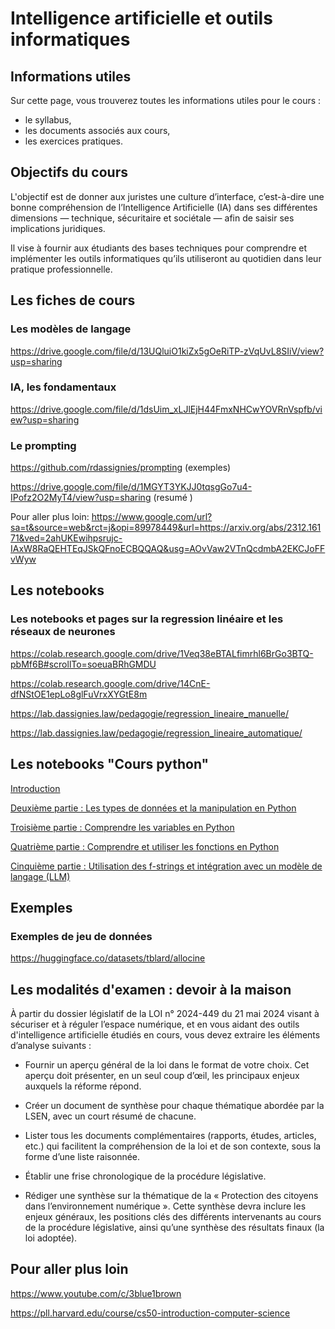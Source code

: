 # Intelligence artificielle et outils informatiques
## Informations utiles
Sur cette page, vous trouverez toutes les informations utiles pour le cours :

- le syllabus,
- les documents associés aux cours,
- les exercices pratiques.

## Objectifs du cours 
L'objectif est de donner aux juristes une culture d’interface, c’est-à-dire une bonne compréhension de l’Intelligence Artificielle (IA) dans ses différentes dimensions — technique, sécuritaire et sociétale — afin de saisir ses implications juridiques.

Il vise à fournir aux étudiants des bases techniques pour comprendre et implémenter les outils informatiques qu’ils utiliseront au quotidien dans leur pratique professionnelle.

## Les fiches de cours 
### Les modèles de langage

https://drive.google.com/file/d/13UQluiO1kiZx5gOeRiTP-zVqUvL8SIiV/view?usp=sharing 

### IA, les fondamentaux

https://drive.google.com/file/d/1dsUim_xLJlEjH44FmxNHCwYOVRnVspfb/view?usp=sharing

### Le prompting

https://github.com/rdassignies/prompting (exemples)

https://drive.google.com/file/d/1MGYT3YKJJ0tqsgGo7u4-IPofz2O2MyT4/view?usp=sharing (resumé ) 

Pour aller plus loin: 
https://www.google.com/url?sa=t&source=web&rct=j&opi=89978449&url=https://arxiv.org/abs/2312.16171&ved=2ahUKEwihpsrujc-IAxW8RaQEHTEqJSkQFnoECBQQAQ&usg=AOvVaw2VTnQcdmbA2EKCJoFFvWyw

## Les notebooks

### Les notebooks et pages sur la regression linéaire et les réseaux de neurones
https://colab.research.google.com/drive/1Veq38eBTALfimrhl6BrGo3BTQ-pbMf6B#scrollTo=soeuaBRhGMDU 

https://colab.research.google.com/drive/14CnE-dfNStOE1epLo8glFuVrxXYGtE8m

https://lab.dassignies.law/pedagogie/regression_lineaire_manuelle/

https://lab.dassignies.law/pedagogie/regression_lineaire_automatique/ 

## Les notebooks "Cours python"

[Introduction](https://colab.research.google.com/drive/1X3Nq8IRRPNkry30Y365HlVwDrim1oqNE?usp=sharing)

[Deuxième partie : Les types de données et la manipulation en Python](https://colab.research.google.com/drive/1rS4olyJgrFpeemfuZ-cxiKdEvGm75qDe?usp=sharing)

[Troisième partie : Comprendre les variables en Python](https://colab.research.google.com/drive/1VAhyskS0SOLyXEJQmWe3C8me5KM9md-M?usp=sharing)

[Quatrième partie : Comprendre et utiliser les fonctions en Python](https://colab.research.google.com/drive/1Bz5okzFmVSea7t7g3fc4ngP00RJDfaEK?usp=sharing)

[Cinquième partie : Utilisation des f-strings et intégration avec un modèle de langage (LLM)](https://colab.research.google.com/drive/1vcxMXfRWZncgC1oQCFZWae8mgUrrizrg?usp=sharing)
## Exemples

### Exemples de jeu de données 
https://huggingface.co/datasets/tblard/allocine 

## Les modalités d'examen : devoir à la maison

À partir du dossier législatif de la LOI n° 2024-449 du 21 mai 2024 visant à sécuriser et à réguler l’espace numérique, et en vous aidant des outils d'intelligence artificielle étudiés en cours, vous devez extraire les éléments d’analyse suivants :

- Fournir un aperçu général de la loi dans le format de votre choix. Cet aperçu doit présenter, en un seul coup d’œil, les principaux enjeux auxquels la réforme répond.

- Créer un document de synthèse pour chaque thématique abordée par la LSEN, avec un court résumé de chacune.

- Lister tous les documents complémentaires (rapports, études, articles, etc.) qui facilitent la compréhension de la loi et de son contexte, sous la forme d’une liste raisonnée.

- Établir une frise chronologique de la procédure législative.

- Rédiger une synthèse sur la thématique de la « Protection des citoyens dans l’environnement numérique ». Cette synthèse devra inclure les enjeux généraux, les positions clés des différents intervenants au cours de la procédure législative, ainsi qu’une synthèse des résultats finaux (la loi adoptée).



## Pour aller plus loin

https://www.youtube.com/c/3blue1brown 

https://pll.harvard.edu/course/cs50-introduction-computer-science

